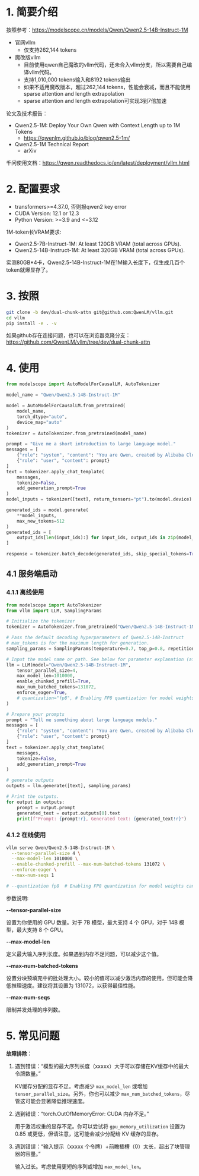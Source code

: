 # 1. 简要介绍

按照参考：https://modelscope.cn/models/Qwen/Qwen2.5-14B-Instruct-1M

- 官网vllm
  - 仅支持262,144 tokens
- 魔改版vllm
  - 目前使用qwen自己魔改的vllm代码，还未合入vllm分支，所以需要自己编译vllm代码。
  - 支持1,010,000 tokens输入和8192 tokens输出
  - 如果不适用魔改版本，超过262,144 tokens，性能会衰减，而且不能使用sparse attention and length extrapolation 
  - sparse attention and length extrapolation可实现3到7倍加速 

论文及技术报告：
- Qwen2.5-1M: Deploy Your Own Qwen with Context Length up to 1M Tokens
  - https://qwenlm.github.io/blog/qwen2.5-1m/
- Qwen2.5-1M Technical Report
  - arXiv

千问使用文档：https://qwen.readthedocs.io/en/latest/deployment/vllm.html

# 2. 配置要求

- transformers>=4.37.0, 否则报qwen2 key error
- CUDA Version: 12.1 or 12.3
- Python Version: >=3.9 and <=3.12

1M-token长VRAM要求:
- Qwen2.5-7B-Instruct-1M: At least 120GB VRAM (total across GPUs).
- Qwen2.5-14B-Instruct-1M: At least 320GB VRAM (total across GPUs).

实测80GB*4卡，Qwen2.5-14B-Instruct-1M在1M输入长度下，仅生成几百个token就爆显存了。

# 3. 按照

```bash
git clone -b dev/dual-chunk-attn git@github.com:QwenLM/vllm.git
cd vllm
pip install -e . -v
```

如果github存在连接问题，也可以在浏览器克隆分支：https://github.com/QwenLM/vllm/tree/dev/dual-chunk-attn

# 4. 使用

````python
from modelscope import AutoModelForCausalLM, AutoTokenizer

model_name = "Qwen/Qwen2.5-14B-Instruct-1M"

model = AutoModelForCausalLM.from_pretrained(
    model_name,
    torch_dtype="auto",
    device_map="auto"
)
tokenizer = AutoTokenizer.from_pretrained(model_name)

prompt = "Give me a short introduction to large language model."
messages = [
    {"role": "system", "content": "You are Qwen, created by Alibaba Cloud. You are a helpful assistant."},
    {"role": "user", "content": prompt}
]
text = tokenizer.apply_chat_template(
    messages,
    tokenize=False,
    add_generation_prompt=True
)
model_inputs = tokenizer([text], return_tensors="pt").to(model.device)

generated_ids = model.generate(
    **model_inputs,
    max_new_tokens=512
)
generated_ids = [
    output_ids[len(input_ids):] for input_ids, output_ids in zip(model_inputs.input_ids, generated_ids)
]

response = tokenizer.batch_decode(generated_ids, skip_special_tokens=True)[0]
````

## 4.1 服务端启动
### 4.1.1 离线使用

```python
from modelscope import AutoTokenizer
from vllm import LLM, SamplingParams

# Initialize the tokenizer
tokenizer = AutoTokenizer.from_pretrained("Qwen/Qwen2.5-14B-Instruct-1M")

# Pass the default decoding hyperparameters of Qwen2.5-14B-Instruct
# max_tokens is for the maximum length for generation.
sampling_params = SamplingParams(temperature=0.7, top_p=0.8, repetition_penalty=1.05, max_tokens=512)

# Input the model name or path. See below for parameter explanation (after the example of openai-like server).
llm = LLM(model="Qwen/Qwen2.5-14B-Instruct-1M",
    tensor_parallel_size=4,
    max_model_len=1010000,
    enable_chunked_prefill=True,
    max_num_batched_tokens=131072,
    enforce_eager=True,
    # quantization="fp8", # Enabling FP8 quantization for model weights can reduce memory usage.
)

# Prepare your prompts
prompt = "Tell me something about large language models."
messages = [
    {"role": "system", "content": "You are Qwen, created by Alibaba Cloud. You are a helpful assistant."},
    {"role": "user", "content": prompt}
]
text = tokenizer.apply_chat_template(
    messages,
    tokenize=False,
    add_generation_prompt=True
)

# generate outputs
outputs = llm.generate([text], sampling_params)

# Print the outputs.
for output in outputs:
    prompt = output.prompt
    generated_text = output.outputs[0].text
    print(f"Prompt: {prompt!r}, Generated text: {generated_text!r}")
```

### 4.1.2 在线使用

```bash
vllm serve Qwen/Qwen2.5-14B-Instruct-1M \
  --tensor-parallel-size 4 \
  --max-model-len 1010000 \
  --enable-chunked-prefill --max-num-batched-tokens 131072 \
  --enforce-eager \
  --max-num-seqs 1

# --quantization fp8  # Enabling FP8 quantization for model weights can reduce memory usage.
```

参数说明:

**--tensor-parallel-size**

设置为你使用的 GPU 数量。对于 7B 模型，最大支持 4 个 GPU，对于 14B 模型，最大支持 8 个 GPU。

**--max-model-len**

定义最大输入序列长度。如果遇到内存不足问题，可以减少这个值。

**--max-num-batched-tokens**

设置分块预填充中的批处理大小。较小的值可以减少激活内存的使用，但可能会降低推理速度。建议将其设置为 131072，以获得最佳性能。

**--max-num-seqs**

限制并发处理的序列数。

# 5. 常见问题

**故障排除：**

1. 遇到错误：“模型的最大序列长度（xxxxx）大于可以存储在KV缓存中的最大令牌数量。”

   KV缓存分配的显存不足。考虑减少 `max_model_len` 或增加 `tensor_parallel_size`。另外，你也可以减少 `max_num_batched_tokens`，尽管这可能会显著降低推理速度。

2. 遇到错误：“torch.OutOfMemoryError: CUDA 内存不足。”

   用于激活权重的显存不足。你可以尝试将 `gpu_memory_utilization` 设置为 0.85 或更低，但请注意，这可能会减少分配给 KV 缓存的显存。

3. 遇到错误：“输入提示（xxxxx 个令牌）+前瞻插槽（0）太长，超出了块管理器的容量。”

   输入过长。考虑使用更短的序列或增加 `max_model_len`。
